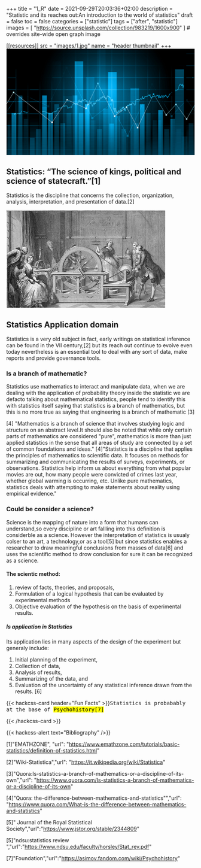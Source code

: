 +++
title = "1_R"
date = 2021-09-29T20:03:36+02:00
description = "Statistic and its reaches out:An introduction to the world of statistics"
draft = false
toc = false
categories = ["statistic"]
tags = ["after", "statistic"]
images = [
  "https://source.unsplash.com/collection/983219/1600x900"
] # overrides site-wide open graph image

[[resources]]
  src = "images/1.jpg"
  name = "header thumbnail"
+++
![header](images/1.jpg)

## Statistics: “The science of kings, political and science of statecraft.”[1]

Statistics is the discipline that concerns the collection, organization, analysis, interpretation, and presentation of data.[2]

![history](images/4.jpg)

## Statistics Application domain

Statistics is a very old subject
in fact, early writings on statistical inference can be found in the VII century,[2] but its reach out continue to evolve even today  nevertheless  is  an essential tool to deal with any sort of data, make reports and provide governance tools.

### Is a branch of mathematic? 

Statistics use mathematics to interact and manipulate data, when we are dealing with the application of probability theory inside the statistic we are defacto talking about mathematical statistics, people tend to identify this with  statistics itself saying that  statistics is a branch of mathematics, but this is no more true as saying that engineering is a branch of mathematic [3]

[4] "Mathematics is a  branch of science that involves studying logic and structure on an abstract level.It should also be noted that while only certain parts of mathematics are considered "pure", mathematics is more than just applied statistics in the sense that all areas of study are connected by a set of common foundations and ideas."
[4]"Statistics is a discipline that applies the principles of mathematics to scientific data. It focuses on methods for summarizing and communicating the results of surveys, experiments, or observations. 
Statistics help inform us about everything from what popular movies are out, how many people were convicted of crimes last year, whether global warming is occurring, etc. 
Unlike pure mathematics, statistics deals with attempting to make statements about reality using empirical evidence."

### Could be consider a science?

Science is the mapping of nature into a form that humans can understand,so every discipline or art fallling into this definition is considerble as  a science.
However the interpretation of statistics is usualy colser to an art, a technology,or as a tool[5] but since statistics enables a researcher to draw meaningful conclusions from masses of data[6] and uses the scientific method to drow conclusion for sure it can be recognized as a science.

#### The scientic method:

1. review of facts, theories, and proposals, 
2. Formulation of a logical hypothesis that can be evaluated by  experimental  methods 
3. Objective evaluation of the hypothesis on the basis of experimental results. 

##### Is application in Statistics

Its application lies in many aspects of the design of the experiment but generaly include:

1. Initial planning of the experiment, 
2. Collection of data, 
3. Analysis of results, 
4. Summarizing of the data, and 
5. Evaluation of the uncertainty of any statistical inference drawn from the 
results. [6]



{{< hackcss-card header="Fun Facts" >}}<samp>Statistics is probabably at the base of <mark>Psychohistory<mark>[7]

</samp>{{< /hackcss-card >}}



{{< hackcss-alert text="Bibliography" />}}

[1]"EMATHZONE", "url": "https://www.emathzone.com/tutorials/basic-statistics/definition-of-statistics.html"

[2]"Wiki-Statistica","url": "https://it.wikipedia.org/wiki/Statistica"

[3]"Quora:Is-statistics-a-branch-of-mathematics-or-a-discipline-of-its-own","url": "https://www.quora.com/Is-statistics-a-branch-of-mathematics-or-a-discipline-of-its-own"

[4]"Quora: the-difference-between-mathematics-and-statistics"","url": "https://www.quora.com/What-is-the-difference-between-mathematics-and-statistics"

[5]" Journal of the Royal Statistical Society","url":"https://www.jstor.org/stable/2344809"

[5]"ndsu:statistics review ","url":"https://www.ndsu.edu/faculty/horsley/Stat_rev.pdf"

[7]"Foundation","url":"https://asimov.fandom.com/wiki/Psychohistory"